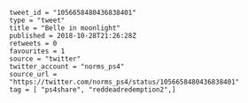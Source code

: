```
tweet_id = "1056658480436838401"
type = "tweet"
title = "Belle in moonlight"
published = 2018-10-28T21:26:28Z
retweets = 0
favourites = 1
source = "twitter"
twitter_account = "norms_ps4"
source_url = "https://twitter.com/norms_ps4/status/1056658480436838401"
tag = [ "ps4share", "reddeadredemption2",]
```

<p class='image'><img src='https://mnf.m17s.net/2018/10/28/DqoBSU0WoAIGefy.jpg' alt=''></p>


